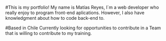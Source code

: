 #This is my portfolio!
My name is Matías Reyes, I´m a web developer who really enjoy to program front-end aplications.
However, I also have knowledgment about how to code back-end to.

#Based in Chile
Currently looking for opportunities to contribute in a Team that is willing to contribute to my training.


